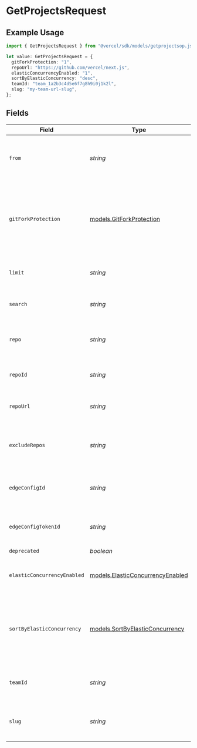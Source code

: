 # GetProjectsRequest

## Example Usage

```typescript
import { GetProjectsRequest } from "@vercel/sdk/models/getprojectsop.js";

let value: GetProjectsRequest = {
  gitForkProtection: "1",
  repoUrl: "https://github.com/vercel/next.js",
  elasticConcurrencyEnabled: "1",
  sortByElasticConcurrency: "desc",
  teamId: "team_1a2b3c4d5e6f7g8h9i0j1k2l",
  slug: "my-team-url-slug",
};
```

## Fields

| Field                                                                                                       | Type                                                                                                        | Required                                                                                                    | Description                                                                                                 | Example                                                                                                     |
| ----------------------------------------------------------------------------------------------------------- | ----------------------------------------------------------------------------------------------------------- | ----------------------------------------------------------------------------------------------------------- | ----------------------------------------------------------------------------------------------------------- | ----------------------------------------------------------------------------------------------------------- |
| `from`                                                                                                      | *string*                                                                                                    | :heavy_minus_sign:                                                                                          | Query only projects updated after the given timestamp                                                       |                                                                                                             |
| `gitForkProtection`                                                                                         | [models.GitForkProtection](../models/gitforkprotection.md)                                                  | :heavy_minus_sign:                                                                                          | Specifies whether PRs from Git forks should require a team member's authorization before it can be deployed | 1                                                                                                           |
| `limit`                                                                                                     | *string*                                                                                                    | :heavy_minus_sign:                                                                                          | Limit the number of projects returned                                                                       |                                                                                                             |
| `search`                                                                                                    | *string*                                                                                                    | :heavy_minus_sign:                                                                                          | Search projects by the name field                                                                           |                                                                                                             |
| `repo`                                                                                                      | *string*                                                                                                    | :heavy_minus_sign:                                                                                          | Filter results by repo. Also used for project count                                                         |                                                                                                             |
| `repoId`                                                                                                    | *string*                                                                                                    | :heavy_minus_sign:                                                                                          | Filter results by Repository ID.                                                                            |                                                                                                             |
| `repoUrl`                                                                                                   | *string*                                                                                                    | :heavy_minus_sign:                                                                                          | Filter results by Repository URL.                                                                           | https://github.com/vercel/next.js                                                                           |
| `excludeRepos`                                                                                              | *string*                                                                                                    | :heavy_minus_sign:                                                                                          | Filter results by excluding those projects that belong to a repo                                            |                                                                                                             |
| `edgeConfigId`                                                                                              | *string*                                                                                                    | :heavy_minus_sign:                                                                                          | Filter results by connected Edge Config ID                                                                  |                                                                                                             |
| `edgeConfigTokenId`                                                                                         | *string*                                                                                                    | :heavy_minus_sign:                                                                                          | Filter results by connected Edge Config Token ID                                                            |                                                                                                             |
| `deprecated`                                                                                                | *boolean*                                                                                                   | :heavy_minus_sign:                                                                                          | N/A                                                                                                         |                                                                                                             |
| `elasticConcurrencyEnabled`                                                                                 | [models.ElasticConcurrencyEnabled](../models/elasticconcurrencyenabled.md)                                  | :heavy_minus_sign:                                                                                          | Filter results by projects with elastic concurrency enabled                                                 | 1                                                                                                           |
| `sortByElasticConcurrency`                                                                                  | [models.SortByElasticConcurrency](../models/sortbyelasticconcurrency.md)                                    | :heavy_minus_sign:                                                                                          | Sort results by elastic concurrency status. desc = enabled projects first, asc = disabled projects first    | desc                                                                                                        |
| `teamId`                                                                                                    | *string*                                                                                                    | :heavy_minus_sign:                                                                                          | The Team identifier to perform the request on behalf of.                                                    | team_1a2b3c4d5e6f7g8h9i0j1k2l                                                                               |
| `slug`                                                                                                      | *string*                                                                                                    | :heavy_minus_sign:                                                                                          | The Team slug to perform the request on behalf of.                                                          | my-team-url-slug                                                                                            |